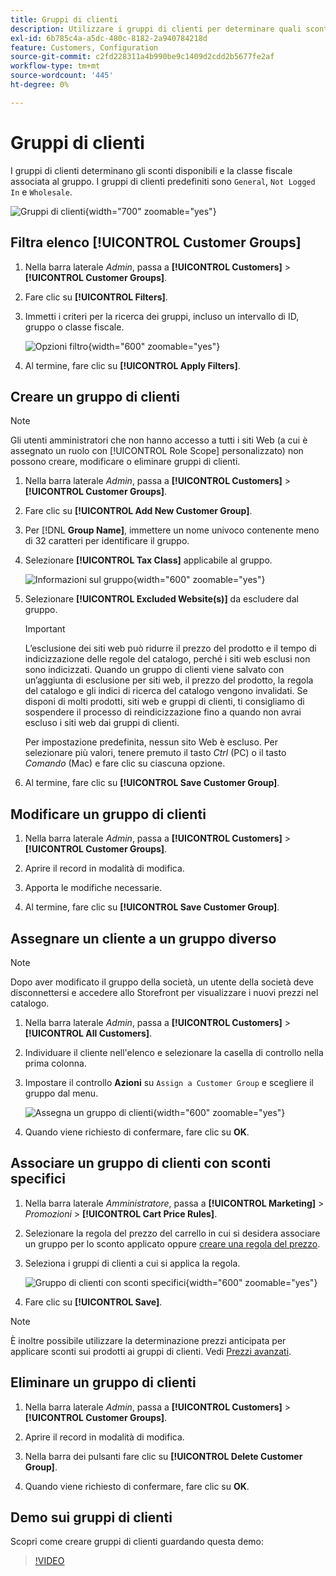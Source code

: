 ```yaml
---
title: Gruppi di clienti
description: Utilizzare i gruppi di clienti per determinare quali sconti sono disponibili per i clienti assegnati a un gruppo e la classe fiscale associata al gruppo.
exl-id: 6b785c4a-a5dc-480c-8182-2a940784218d
feature: Customers, Configuration
source-git-commit: c2fd228311a4b990be9c1409d2cdd2b5677fe2af
workflow-type: tm+mt
source-wordcount: '445'
ht-degree: 0%

---
```


# Gruppi di clienti

I gruppi di clienti determinano gli sconti disponibili e la classe fiscale associata al gruppo. I gruppi di clienti predefiniti sono `General`, `Not Logged In` e `Wholesale`.

![Gruppi di clienti](assets/customer-groups.png){width="700" zoomable="yes"}

## Filtra elenco [!UICONTROL Customer Groups]

1. Nella barra laterale _Admin_, passa a **[!UICONTROL Customers]** > **[!UICONTROL Customer Groups]**.

1. Fare clic su **[!UICONTROL Filters]**.

1. Immetti i criteri per la ricerca dei gruppi, incluso un intervallo di ID, gruppo o classe fiscale.

   ![Opzioni filtro](assets/groups-filters.png){width="600" zoomable="yes"}

1. Al termine, fare clic su **[!UICONTROL Apply Filters]**.

## Creare un gruppo di clienti

>[!NOTE]
>
>Gli utenti amministratori che non hanno accesso a tutti i siti Web (a cui è assegnato un ruolo con [!UICONTROL Role Scope] personalizzato) non possono creare, modificare o eliminare gruppi di clienti.

1. Nella barra laterale _Admin_, passa a **[!UICONTROL Customers]** > **[!UICONTROL Customer Groups]**.

1. Fare clic su **[!UICONTROL Add New Customer Group]**.

1. Per [!DNL **Group Name]**, immettere un nome univoco contenente meno di 32 caratteri per identificare il gruppo.

1. Selezionare **[!UICONTROL Tax Class]** applicabile al gruppo.

   ![Informazioni sul gruppo](assets/group-information.png){width="600" zoomable="yes"}

1. Selezionare **[!UICONTROL Excluded Website(s)]** da escludere dal gruppo.

   >[!IMPORTANT]
   >
   >L’esclusione dei siti web può ridurre il prezzo del prodotto e il tempo di indicizzazione delle regole del catalogo, perché i siti web esclusi non sono indicizzati. Quando un gruppo di clienti viene salvato con un’aggiunta di esclusione per siti web, il prezzo del prodotto, la regola del catalogo e gli indici di ricerca del catalogo vengono invalidati. Se disponi di molti prodotti, siti web e gruppi di clienti, ti consigliamo di sospendere il processo di reindicizzazione fino a quando non avrai escluso i siti web dai gruppi di clienti.

   Per impostazione predefinita, nessun sito Web è escluso. Per selezionare più valori, tenere premuto il tasto _Ctrl_ (PC) o il tasto _Comando_ (Mac) e fare clic su ciascuna opzione.

1. Al termine, fare clic su **[!UICONTROL Save Customer Group]**.

## Modificare un gruppo di clienti

1. Nella barra laterale _Admin_, passa a **[!UICONTROL Customers]** > **[!UICONTROL Customer Groups]**.

1. Aprire il record in modalità di modifica.

1. Apporta le modifiche necessarie.

1. Al termine, fare clic su **[!UICONTROL Save Customer Group]**.

## Assegnare un cliente a un gruppo diverso

>[!NOTE]
>
>Dopo aver modificato il gruppo della società, un utente della società deve disconnettersi e accedere allo Storefront per visualizzare i nuovi prezzi nel catalogo.

1. Nella barra laterale _Admin_, passa a **[!UICONTROL Customers]** > **[!UICONTROL All Customers]**.

1. Individuare il cliente nell&#39;elenco e selezionare la casella di controllo nella prima colonna.

1. Impostare il controllo **Azioni** su `Assign a Customer Group` e scegliere il gruppo dal menu.

   ![Assegna un gruppo di clienti](assets/group-assign.png){width="600" zoomable="yes"}

1. Quando viene richiesto di confermare, fare clic su **OK**.

## Associare un gruppo di clienti con sconti specifici

1. Nella barra laterale _Amministratore_, passa a **[!UICONTROL Marketing]** > _Promozioni_ > **[!UICONTROL Cart Price Rules]**.

1. Selezionare la regola del prezzo del carrello in cui si desidera associare un gruppo per lo sconto applicato oppure [creare una regola del prezzo](../merchandising-promotions/price-rules-catalog.md).

1. Seleziona i gruppi di clienti a cui si applica la regola.

   ![Gruppo di clienti con sconti specifici](assets/group-discount.png){width="600" zoomable="yes"}

1. Fare clic su **[!UICONTROL Save]**.

>[!NOTE]
>
> È inoltre possibile utilizzare la determinazione prezzi anticipata per applicare sconti sui prodotti ai gruppi di clienti. Vedi [Prezzi avanzati](../catalog/product-price-group.md).

## Eliminare un gruppo di clienti

1. Nella barra laterale _Admin_, passa a **[!UICONTROL Customers]** > **[!UICONTROL Customer Groups]**.

1. Aprire il record in modalità di modifica.

1. Nella barra dei pulsanti fare clic su **[!UICONTROL Delete Customer Group]**.

1. Quando viene richiesto di confermare, fare clic su **OK**.

## Demo sui gruppi di clienti

Scopri come creare gruppi di clienti guardando questa demo:

>[!VIDEO](https://video.tv.adobe.com/v/343660/?quality=12)
